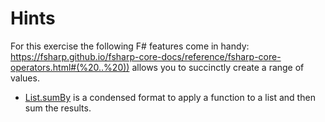 # Hints

For this exercise the following F# features come in handy:
https://fsharp.github.io/fsharp-core-docs/reference/fsharp-core-operators.html#(%20..%20)) allows you to succinctly create a range of values.
- [List.sumBy](https://fsharp.github.io/fsharp-core-docs/reference/fsharp-collections-listmodule.html#sumBy) is a condensed format to apply a function to a list and then sum the results.
